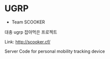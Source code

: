 # UGRP
- Team SCOOKER 

대충 ugrp 잡아먹은 프로젝트

Link: http://scooker.cf/

Server Code for personal mobility tracking device
